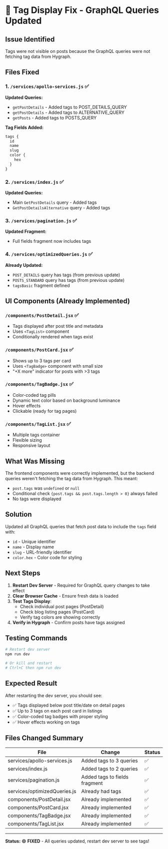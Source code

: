 # 🔧 Tag Display Fix - GraphQL Queries Updated

## Issue Identified
Tags were not visible on posts because the GraphQL queries were not fetching tag data from Hygraph.

## Files Fixed

### 1. `/services/apollo-services.js` ✅
**Updated Queries:**
- `getPostDetails` - Added tags to POST_DETAILS_QUERY
- `getPostDetails` - Added tags to ALTERNATIVE_QUERY  
- `getPosts` - Added tags to POSTS_QUERY

**Tag Fields Added:**
```graphql
tags {
  id
  name
  slug
  color {
    hex
  }
}
```

### 2. `/services/index.js` ✅
**Updated Queries:**
- Main `GetPostDetails` query - Added tags
- `GetPostDetailsAlternative` query - Added tags

### 3. `/services/pagination.js` ✅
**Updated Fragment:**
- Full fields fragment now includes tags

### 4. `/services/optimizedQueries.js` ✅
**Already Updated:**
- `POST_DETAILS` query has tags (from previous update)
- `POSTS_STANDARD` query has tags (from previous update)
- `tagsBasic` fragment defined

## UI Components (Already Implemented)

### `/components/PostDetail.jsx` ✅
- Tags displayed after post title and metadata
- Uses `<TagList>` component
- Conditionally rendered when tags exist

### `/components/PostCard.jsx` ✅
- Shows up to 3 tags per card
- Uses `<TagBadge>` component with small size
- "+X more" indicator for posts with >3 tags

### `/components/TagBadge.jsx` ✅
- Color-coded tag pills
- Dynamic text color based on background luminance
- Hover effects
- Clickable (ready for tag pages)

### `/components/TagList.jsx` ✅
- Multiple tags container
- Flexible sizing
- Responsive layout

## What Was Missing

The frontend components were correctly implemented, but the backend queries weren't fetching the tag data from Hygraph. This meant:

- `post.tags` was `undefined` or `null`
- Conditional check `{post.tags && post.tags.length > 0}` always failed
- No tags were displayed

## Solution

Updated all GraphQL queries that fetch post data to include the `tags` field with:
- `id` - Unique identifier
- `name` - Display name
- `slug` - URL-friendly identifier
- `color.hex` - Color code for styling

## Next Steps

1. **Restart Dev Server** - Required for GraphQL query changes to take effect
2. **Clear Browser Cache** - Ensure fresh data is loaded
3. **Test Tags Display**:
   - Check individual post pages (PostDetail)
   - Check blog listing pages (PostCard)
   - Verify tag colors are showing correctly
4. **Verify in Hygraph** - Confirm posts have tags assigned

## Testing Commands

```bash
# Restart dev server
npm run dev

# Or kill and restart
# Ctrl+C then npm run dev
```

## Expected Result

After restarting the dev server, you should see:
- ✅ Tags displayed below post title/date on detail pages
- ✅ Up to 3 tags on each post card in listings
- ✅ Color-coded tag badges with proper styling
- ✅ Hover effects working on tags

## Files Changed Summary

| File | Change | Status |
|------|--------|--------|
| services/apollo-services.js | Added tags to 3 queries | ✅ |
| services/index.js | Added tags to 2 queries | ✅ |
| services/pagination.js | Added tags to fields fragment | ✅ |
| services/optimizedQueries.js | Already had tags | ✅ |
| components/PostDetail.jsx | Already implemented | ✅ |
| components/PostCard.jsx | Already implemented | ✅ |
| components/TagBadge.jsx | Already implemented | ✅ |
| components/TagList.jsx | Already implemented | ✅ |

---

**Status:** 🟢 **FIXED** - All queries updated, restart dev server to see tags!

